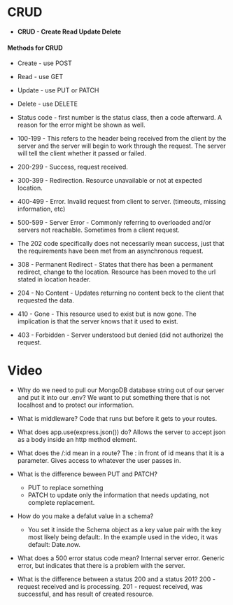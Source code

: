 # CRUD

- **CRUD - Create Read Update Delete**

#### Methods for CRUD

- Create - use POST
- Read - use GET
- Update - use PUT or PATCH
- Delete - use DELETE

- Status code - first number is the status class, then a code afterward. A reason for the error might be shown as well.

- 100-199 - This refers to the header being received from the client by the server and the server will begin to work through the request. The server will tell the client whether it passed or failed.

- 200-299 - Success, request received. 

- 300-399 - Redirection. Resource unavailable or not at expected location. 
- 400-499 - Error. Invalid request from client to server. (timeouts, missing information, etc)

- 500-599 - Server Error - Commonly referring to overloaded and/or servers not reachable. Sometimes from a client request.

- The 202 code specifically does not necessarily mean success, just that the requirements have been met from an asynchronous request.

- 308 - Permanent Redirect - States that there has been a permanent redirect, change to the location. Resource has been moved to the url stated in location header.

- 204 - No Content - Updates returning no content beck to the client that requested the data.

- 410 - Gone - This resource used to exist but is now gone. The implication is that the server knows that it used to exist.

- 403 - Forbidden - Server understood but denied (did not authorize) the request.

# Video 


- Why do we need to pull our MongoDB database string out of our server and put it into our .env? 
    We want to put something there that is not localhost and to protect our information.

- What is middleware? 
    Code that runs but before it gets to your routes.

- What does app.use(express.json()) do?
    Allows the server to accept json as a body inside an http method element.

- What does the /:id mean in a route?
    The : in front of id means that it is a parameter. Gives access to whatever the user passes in.

- What is the difference beween PUT and PATCH?
    - PUT to replace something
    - PATCH to update only the information that needs updating, not complete replacement.

- How do you make a defalut value in a schema?
    - You set it inside the Schema object as a key value pair with the key most likely being default:. In the example used in the video, it was default: Date.now.

- What does a 500 error status code mean? 
    Internal server error. Generic error, but indicates that there is a problem with the server.

- What is the difference between a status 200 and a status 201?
    200 - request received and is processing. 
    201 - request received, was successful, and has result of created resource.
